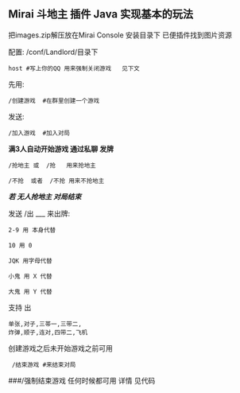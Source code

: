 ## Mirai 斗地主 插件 Java 实现基本的玩法

把images.zip解压放在Mirai Console 安装目录下 已便插件找到图片资源

配置: /conf/Landlord/目录下
    
    host #写上你的QQ 用来强制关闭游戏   见下文

先用:

    /创建游戏  #在群里创建一个游戏

发送:

    /加入游戏  #加入对局

**满3人自动开始游戏 通过私聊 发牌**

    /抢地主 或  /抢   用来抢地主

    /不抢  或者  /不抢 用来不抢地主

_**若 无人抢地主 对局结束**_

发送 /出 ___ 来出牌:

    2-9 用 本身代替                 

    10 用 0

    JQK 用字母代替

    小鬼 用 X 代替  

    大鬼 用 Y 代替

支持 出 
    
    单张,对子,三帯一,三带二,
    炸弹,顺子,连对,四带二,飞机

创建游戏之后未开始游戏之前可用
   
     /结束游戏 #来结束对局 
    
###/强制结束游戏 任何时候都可用 详情 见代码                
                
